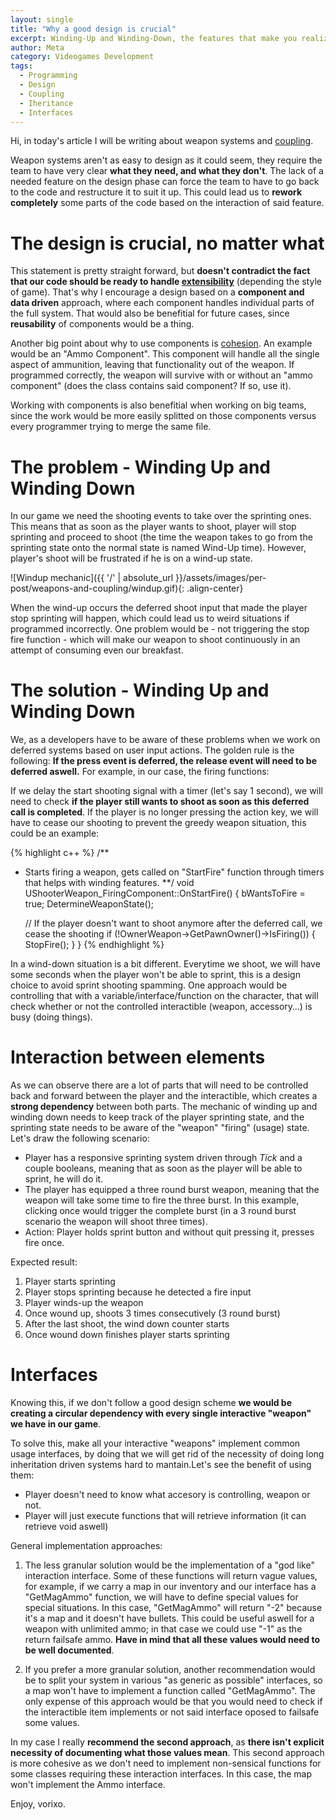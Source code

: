 ```yaml
---
layout: single
title: "Why a good design is crucial"
excerpt: Winding-Up and Winding-Down, the features that make you realize that designing a weapon framework is not as easy to decouple.
author: Meta
category: Videogames Development
tags:
  - Programming
  - Design
  - Coupling
  - Iheritance
  - Interfaces
---
```


Hi, in today's article I will be writing about weapon systems and [coupling](https://en.wikipedia.org/wiki/Coupling_(computer_programming)).

Weapon systems aren't as easy to design as it could seem, they require the team to have very clear **what they need, and what they don't**. The lack of a needed feature on the design phase can force the team to have to go back to the code and restructure it to suit it up. This could lead us to **rework  completely** some parts of the code based on the interaction of said feature. 

# The design is crucial, no matter what

This statement is pretty straight forward, but **doesn't contradict the fact that our code should be ready to handle [extensibility](https://en.wikipedia.org/wiki/Extensibility)** (depending the style of game). That's why I encourage a design based on a **component and data driven** approach, where each component handles individual parts of the full system. That would also be benefitial for future cases, since **reusability** of components would be a thing. 

Another big point about why to use components is [cohesion](https://en.wikipedia.org/wiki/Cohesion_(computer_science)). An example would be an "Ammo Component". This component will handle all the single aspect of ammunition, leaving that functionality out of the weapon. If programmed correctly, the weapon will survive with or without an "ammo component" (does the class contains said component? If so, use it). 

Working with components is also benefitial when working on big teams, since the work would be more easily splitted on those components versus every programmer trying to merge the same file.

# The problem - Winding Up and Winding Down

In our game we need the shooting events to take over the sprinting ones. This means that as soon as the player wants to shoot, player will stop sprinting and proceed to shoot (the time the weapon takes to go from the sprinting state onto the normal state is named Wind-Up time). However, player's shoot will be frustrated if he is on a wind-up state. 

![Windup mechanic]({{ '/' | absolute_url }}/assets/images/per-post/weapons-and-coupling/windup.gif){: .align-center}

When the wind-up occurs the deferred shoot input that made the player stop sprinting will happen, which could lead us to weird situations if programmed incorrectly. One problem would be - not triggering the stop fire function - which will make our weapon to shoot continuously in an attempt of consuming even our breakfast.

# The solution - Winding Up and Winding Down

We, as a developers have to be aware of these problems when we work on deferred systems based on user input actions. The golden rule is the following: **If the press event is deferred, the release event will need to be deferred aswell.** For example, in our case, the firing functions:

If we delay the start shooting signal with a timer (let's say 1 second), we will need to check **if the player still wants to shoot as soon as this deferred call is completed**. If the player is no longer pressing the action key, we will have to cease our shooting to prevent the greedy weapon situation, this could be an example:

{% highlight c++ %}
/**
* Starts firing a weapon, gets called on "StartFire" function through timers that helps with  winding features.
**/
void UShooterWeapon_FiringComponent::OnStartFire() {
	bWantsToFire = true;
	DetermineWeaponState();
	
	// If the player doesn't want to shoot anymore after the deferred call, we cease the shooting
	if (!OwnerWeapon->GetPawnOwner()->IsFiring()) {
		StopFire();
	}
}
{% endhighlight %}

In a wind-down situation is a bit different. Everytime we shoot, we will have some seconds when the player won't be able to sprint, this is a design choice to avoid sprint shooting spamming. One approach would be controlling that with a variable/interface/function on the character, that will check whether or not the controlled interactible (weapon, accessory…) is busy (doing things). 

# Interaction between elements

As we can observe there are a lot of parts that will need to be controlled back and forward between the player and the interactible, which creates a **strong dependency** between both parts. The mechanic of winding up and winding down needs to keep track of the player sprinting state, and the sprinting state needs to be aware of the "weapon" "firing" (usage) state. Let's draw the following scenario:

  * Player has a responsive sprinting system driven through _Tick_ and a couple booleans, meaning that as soon as the player will be able to sprint, he will do it.
  * The player has equipped a three round burst weapon, meaning that the weapon will take some time to fire the three burst. In this example, clicking once would trigger the complete burst (in a 3 round burst scenario the weapon will shoot three times).
  * Action: Player holds sprint button and without quit pressing it, presses fire once.

Expected result:

  1. Player starts sprinting
  2. Player stops sprinting because he detected a fire input
  3. Player winds-up the weapon
  4. Once wound up, shoots 3 times consecutively (3 round burst)
  5. After the last shoot, the wind down counter starts
  6. Once wound down finishes player starts sprinting 

# Interfaces

Knowing this, if we don't follow a good design scheme **we would be creating a circular dependency with every single interactive "weapon" we have in our game**.

To solve this, make all your interactive "weapons" implement common usage interfaces, by doing that we will get rid of the necessity of doing long inheritation driven systems hard to mantain.Let's see the benefit of using them:

  * Player doesn't need to know what accesory is controlling, weapon or not.
  * Player will just execute functions that will retrieve information (it can retrieve void aswell)

General implementation approaches:

  1. The less granular solution would be the implementation of a "god like" interaction interface. Some of these functions will return vague values, for example, if we carry a map in our inventory and our interface has a "GetMagAmmo" function, we will have to define special values for special situations. In this case, "GetMagAmmo" will return "-2" because it's a map and it doesn't have bullets. This could be useful aswell for a weapon with unlimited ammo; in that case we could use "-1" as the return failsafe ammo. **Have in mind that all these values would need to be well documented**.
  
  2.  If you prefer a more granular solution, another recommendation would be to split your system in various "as generic as possible" interfaces, so a map won't have to implement a function called "GetMagAmmo". The only expense of this approach would be that you would need to check if the interactible item implements or not said interface oposed to failsafe some values.

In my case I really **recommend the second approach**, as **there isn't explicit necessity of documenting what those values mean**. This second approach is more cohesive as we don't need to implement non-sensical functions for some classes requiring these interaction interfaces. In this case, the map won't implement the Ammo interface.

Enjoy, vorixo.
